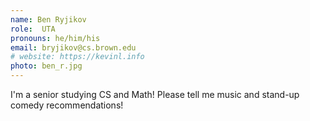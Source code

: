 ```yaml
---
name: Ben Ryjikov
role:  UTA
pronouns: he/him/his
email: bryjikov@cs.brown.edu
# website: https://kevinl.info
photo: ben_r.jpg
---
```


I'm a senior studying CS and Math! Please tell me music and stand-up comedy recommendations!
